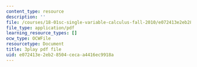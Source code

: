 ```yaml
---
content_type: resource
description: ''
file: /courses/18-01sc-single-variable-calculus-fall-2010/e072413e2eb28504cecaa4416ec9918a_MK_0QHbUnIA.pdf
file_type: application/pdf
learning_resource_types: []
ocw_type: OCWFile
resourcetype: Document
title: 3play pdf file
uid: e072413e-2eb2-8504-ceca-a4416ec9918a
---
```

